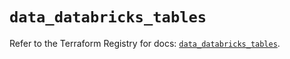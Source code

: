 # `data_databricks_tables`

Refer to the Terraform Registry for docs: [`data_databricks_tables`](https://registry.terraform.io/providers/databricks/databricks/1.64.0/docs/data-sources/tables).
